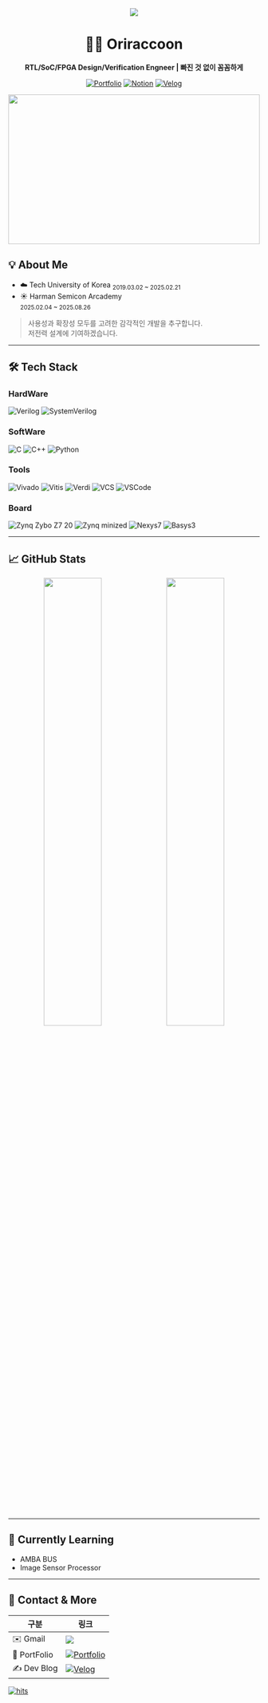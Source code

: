 <div align="center">
    <img src="https://capsule-render.vercel.app/api?type=waving&color=gradient&height=180&text=JiHwan%20KIM&animation=twinkling&fontColor=ffffff&fontSize=60" />

# 🦆🦝 Oriraccoon

**RTL/SoC/FPGA Design/Verification Engneer | 빠진 것 없이 꼼꼼하게**

[![Portfolio](https://img.shields.io/badge/PORTFOLIO-Notion-black?style=flat-square&logo=notion&logoColor=white)](https://www.notion.so/s-PortFolio-22677e72eb688015843ae434bf7a7002?source=copy_link)
[![Notion](https://img.shields.io/badge/Notion-Blog-black?style=flat-square&logo=notion&logoColor=white)](https://www.notion.so/s-PortFolio-22677e72eb688015843ae434bf7a7002?source=copy_link)
[![Velog](https://img.shields.io/badge/Velog-Blog-20c997?style=flat-square&logo=Vimeo&logoColor=20c997)](https://velog.io/@oriraccoon/posts)

</div>
    <a href="https://www.gitanimals.org/en_US?utm_medium=image&utm_source=oriraccoon&utm_content=farm">
        <img
          src="https://render.gitanimals.org/farms/oriraccoon"
          width="100%"
          height="300"
        />
    </a>

## 💡 About Me

- ☁️ Tech University of Korea 
  <sub>2019.03.02 ~ 2025.02.21</sub>
- ☀️ Harman Semicon Arcademy  
  <sub>2025.02.04 ~ 2025.08.26</sub>
  
> 사용성과 확장성 모두를 고려한 감각적인 개발을 추구합니다.  
> 저전력 설계에 기여하겠습니다.

---

## 🛠 Tech Stack

### HardWare
![Verilog](https://img.shields.io/badge/Verilog-000000?style=flat&logo=Verilog&logoColor=white)
![SystemVerilog](https://img.shields.io/badge/SystemVerilog-000000?style=flat&logo=SystemVerilog&logoColor=white)

### SoftWare
![C](https://img.shields.io/badge/C-A8B9CC?style=flat&logo=C&logoColor=white)
![C++](https://img.shields.io/badge/C++-00599C?style=flat&logo=cplusplus&logoColor=white)
![Python](https://img.shields.io/badge/Python-3776AB?style=flat&logo=Python&logoColor=white)

### Tools
![Vivado](https://img.shields.io/badge/Vivado-F8C517?style=flat&logo=&logoColor=white)
![Vitis](https://img.shields.io/badge/Vitis-D33C43?style=flat&logo=&logoColor=white)
![Verdi](https://img.shields.io/badge/Verdi-6C47FF?style=flat&logo=&logoColor=white)
![VCS](https://img.shields.io/badge/VCS-6C47FF?style=flat&logo=&logoColor=white)
![VSCode](https://img.shields.io/badge/VSCode-007ACC?style=flat&logo=visualstudiocode&logoColor=white)

### Board
![Zynq Zybo Z7 20](https://img.shields.io/badge/Zynq_Zybo_Z7_20-37814A?style=flat&logo=&logoColor=white)
![Zynq minized](https://img.shields.io/badge/Zynq_minized-000000?style=flat&logo=&logoColor=white)
![Nexys7](https://img.shields.io/badge/Nexys7-37814A?style=flat&logo=&logoColor=white)
![Basys3](https://img.shields.io/badge/Basys3-007ACC?style=flat&logo=visualstudiocode&logoColor=white)

---

## 📈 GitHub Stats

<div align="center">

<img src="https://github-readme-stats.vercel.app/api?username=oriraccoon&show_icons=true&theme=transparent&hide_border=true&rank_icon=percentile" width="48%"/>
<img src="https://github-readme-stats.vercel.app/api/top-langs/?username=oriraccoon&layout=compact&theme=transparent&hide_border=true&langs_count=6" width="48%"/>
</div>

---

## 🚀 Currently Learning

- AMBA BUS
- Image Sensor Processor

---

## 🔗 Contact & More

| 구분 | 링크 |
|------|------|
| ✉️ Gmail | <a href="mailto:kjihwan6755@gmail.com" target="_blank"><img src="https://img.shields.io/badge/Gmail-E53935?style=flat-square&logo=google&logoColor=white"/></a>
| 📜 PortFolio | [![Portfolio](https://img.shields.io/badge/PORTFOLIO-Notion-black?style=flat-square&logo=notion&logoColor=white)](https://www.notion.so/s-PortFolio-22677e72eb688015843ae434bf7a7002?source=copy_link) | 
| ✍️ Dev Blog | [![Velog](https://img.shields.io/badge/Velog-Blog-20c997?style=flat-square&logo=Vimeo&logoColor=20c997)](https://velog.io/@oriraccoon/posts) |

[![hits](https://myhits.vercel.app/api/hit/https%3A%2F%2Fgithub.com%2Foriraccoon?color=blue&label=hits&size=large)](https://myhits.vercel.app)
